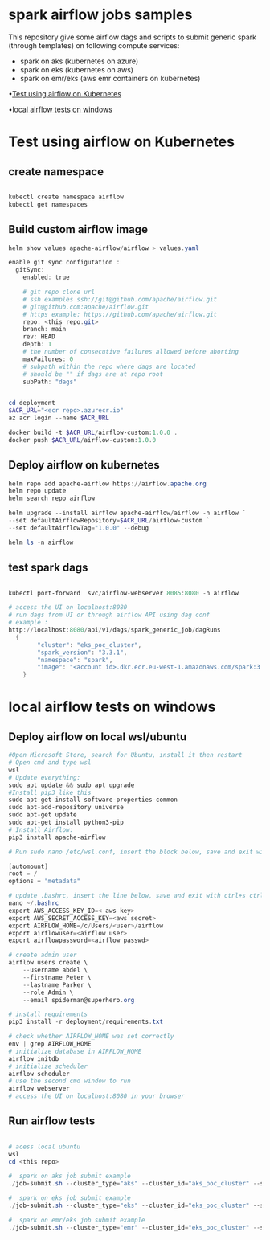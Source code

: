 
<!-- markdownlint-configure-file {
  "MD013": {
    "code_blocks": false,
    "tables": false
  },
  "MD033": false,
  "MD041": false
} -->

<div align="left">

# spark airflow jobs samples

This repository give some airflow dags and scripts to submit generic spark (through templates) on following compute services:
- spark on aks (kubernetes on azure)
- spark on eks (kubernetes on aws)
- spark on emr/eks (aws emr containers on kubernetes)

•[Test using airflow on Kubernetes ](#test-using-airflow-on-kubernetes ) 

•[local airflow tests on windows](#local-airflow-tests-on-windows)

</div>


# Test using airflow on Kubernetes 

## create namespace

```Powershell

kubectl create namespace airflow
kubectl get namespaces
```
## Build custom airflow image


```Powershell
helm show values apache-airflow/airflow > values.yaml

enable git sync configutation : 
  gitSync:
    enabled: true

    # git repo clone url
    # ssh examples ssh://git@github.com/apache/airflow.git
    # git@github.com:apache/airflow.git
    # https example: https://github.com/apache/airflow.git
    repo: <this repo.git>
    branch: main
    rev: HEAD
    depth: 1
    # the number of consecutive failures allowed before aborting
    maxFailures: 0
    # subpath within the repo where dags are located
    # should be "" if dags are at repo root
    subPath: "dags"


cd deployment
$ACR_URL="<ecr repo>.azurecr.io"
az acr login --name $ACR_URL

docker build -t $ACR_URL/airflow-custom:1.0.0 .
docker push $ACR_URL/airflow-custom:1.0.0 

```

## Deploy airflow on kubernetes


```Powershell
helm repo add apache-airflow https://airflow.apache.org
helm repo update
helm search repo airflow

helm upgrade --install airflow apache-airflow/airflow -n airflow `
--set defaultAirflowRepository=$ACR_URL/airflow-custom `
--set defaultAirflowTag="1.0.0" --debug

helm ls -n airflow 

```

## test spark dags


```Powershell

kubectl port-forward  svc/airflow-webserver 8085:8080 -n airflow

# access the UI on localhost:8080
# run dags from UI or through airflow API using dag conf
# example :
http://localhost:8080/api/v1/dags/spark_generic_job/dagRuns
  {
        "cluster": "eks_poc_cluster",
        "spark_version": "3.3.1",
        "namespace": "spark",
        "image": "<account id>.dkr.ecr.eu-west-1.amazonaws.com/spark:3.3.1-test"
    }
```


# local airflow tests on windows

## Deploy airflow on local wsl/ubuntu
```Powershell
#Open Microsoft Store, search for Ubuntu, install it then restart
# Open cmd and type wsl
wsl
# Update everything: 
sudo apt update && sudo apt upgrade
#Install pip3 like this
sudo apt-get install software-properties-common
sudo apt-add-repository universe
sudo apt-get update
sudo apt-get install python3-pip
# Install Airflow: 
pip3 install apache-airflow 

# Run sudo nano /etc/wsl.conf, insert the block below, save and exit with ctrl+s ctrl+x

[automount]
root = /
options = "metadata"

# update .bashrc, insert the line below, save and exit with ctrl+s ctrl+x
nano ~/.bashrc
export AWS_ACCESS_KEY_ID=< aws key>
export AWS_SECRET_ACCESS_KEY=<aws secret>
export AIRFLOW_HOME=/c/Users/<user>/airflow
export airflowuser=<airflow user>
export airflowpassword=<airflow passwd>

# create admin user 
airflow users create \
    --username abdel \
    --firstname Peter \
    --lastname Parker \
    --role Admin \
    --email spiderman@superhero.org

# install requirements
pip3 install -r deployment/requirements.txt

# check whether AIRFLOW_HOME was set correctly 
env | grep AIRFLOW_HOME 
# initialize database in AIRFLOW_HOME 
airflow initdb 
# initialize scheduler 
airflow scheduler 
# use the second cmd window to run 
airflow webserver 
# access the UI on localhost:8080 in your browser

```
## Run airflow tests

```Powershell

# acess local ubuntu
wsl
cd <this repo>

#  spark on aks job submit example
./job-submit.sh --cluster_type="aks" --cluster_id="aks_poc_cluster" --spark_version="3.3.1"  --configuration_file="job_config.json"

#  spark on eks job submit example
./job-submit.sh --cluster_type="eks" --cluster_id="eks_poc_cluster" --spark_version="3.3.1"  --configuration_file="job_config.json"

#  spark on emr/eks job submit example
./job-submit.sh --cluster_type="emr" --cluster_id="eks_poc_cluster" --spark_version="3.3.1"  --configuration_file="job_config.json"

```
